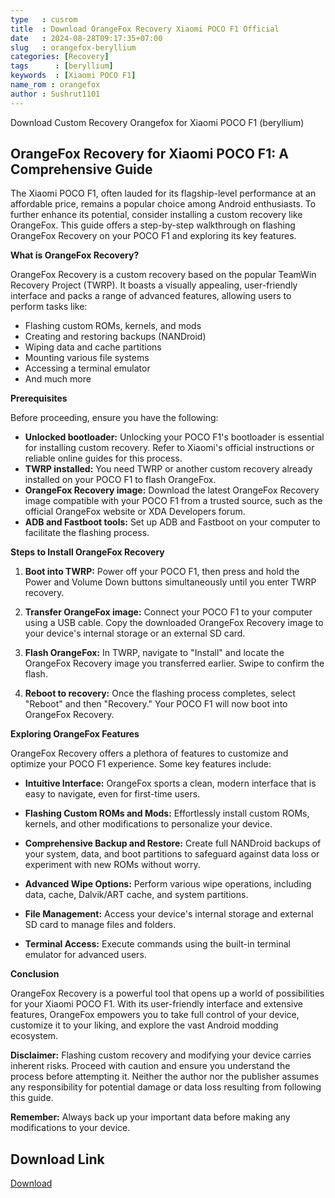 ```yaml
---
type   : cusrom
title  : Download OrangeFox Recovery Xiaomi POCO F1 Official
date   : 2024-08-28T09:17:35+07:00
slug   : orangefox-beryllium
categories: [Recovery]
tags      : [beryllium]
keywords  : [Xiaomi POCO F1]
name_rom : orangefox
author : Sushrut1101
---
```


Download Custom Recovery Orangefox for Xiaomi POCO F1 (beryllium)

## OrangeFox Recovery for Xiaomi POCO F1: A Comprehensive Guide

The Xiaomi POCO F1, often lauded for its flagship-level performance at an affordable price, remains a popular choice among Android enthusiasts. To further enhance its potential, consider installing a custom recovery like OrangeFox. This guide offers a step-by-step walkthrough on flashing OrangeFox Recovery on your POCO F1 and exploring its key features.

**What is OrangeFox Recovery?**

OrangeFox Recovery is a custom recovery based on the popular TeamWin Recovery Project (TWRP). It boasts a visually appealing, user-friendly interface and packs a range of advanced features, allowing users to perform tasks like:

* Flashing custom ROMs, kernels, and mods
* Creating and restoring backups (NANDroid)
* Wiping data and cache partitions
* Mounting various file systems
* Accessing a terminal emulator
* And much more

**Prerequisites**

Before proceeding, ensure you have the following:

* **Unlocked bootloader:** Unlocking your POCO F1's bootloader is essential for installing custom recovery. Refer to Xiaomi's official instructions or reliable online guides for this process.
* **TWRP installed:** You need TWRP or another custom recovery already installed on your POCO F1 to flash OrangeFox.
* **OrangeFox Recovery image:** Download the latest OrangeFox Recovery image compatible with your POCO F1 from a trusted source, such as the official OrangeFox website or XDA Developers forum.
* **ADB and Fastboot tools:** Set up ADB and Fastboot on your computer to facilitate the flashing process.

**Steps to Install OrangeFox Recovery**

1. **Boot into TWRP:** Power off your POCO F1, then press and hold the Power and Volume Down buttons simultaneously until you enter TWRP recovery.

2. **Transfer OrangeFox image:** Connect your POCO F1 to your computer using a USB cable. Copy the downloaded OrangeFox Recovery image to your device's internal storage or an external SD card.

3. **Flash OrangeFox:** In TWRP, navigate to "Install" and locate the OrangeFox Recovery image you transferred earlier. Swipe to confirm the flash.

4. **Reboot to recovery:** Once the flashing process completes, select "Reboot" and then "Recovery." Your POCO F1 will now boot into OrangeFox Recovery.

**Exploring OrangeFox Features**

OrangeFox Recovery offers a plethora of features to customize and optimize your POCO F1 experience. Some key features include:

* **Intuitive Interface:** OrangeFox sports a clean, modern interface that is easy to navigate, even for first-time users.

* **Flashing Custom ROMs and Mods:** Effortlessly install custom ROMs, kernels, and other modifications to personalize your device.

* **Comprehensive Backup and Restore:** Create full NANDroid backups of your system, data, and boot partitions to safeguard against data loss or experiment with new ROMs without worry.

* **Advanced Wipe Options:** Perform various wipe operations, including data, cache, Dalvik/ART cache, and system partitions.

* **File Management:** Access your device's internal storage and external SD card to manage files and folders.

* **Terminal Access:** Execute commands using the built-in terminal emulator for advanced users.

**Conclusion**

OrangeFox Recovery is a powerful tool that opens up a world of possibilities for your Xiaomi POCO F1. With its user-friendly interface and extensive features, OrangeFox empowers you to take full control of your device, customize it to your liking, and explore the vast Android modding ecosystem.

**Disclaimer:** Flashing custom recovery and modifying your device carries inherent risks. Proceed with caution and ensure you understand the process before attempting it. Neither the author nor the publisher assumes any responsibility for potential damage or data loss resulting from following this guide. 

**Remember:** Always back up your important data before making any modifications to your device. 


## Download Link
[Download](https://orangefox.download/device/beryllium)

